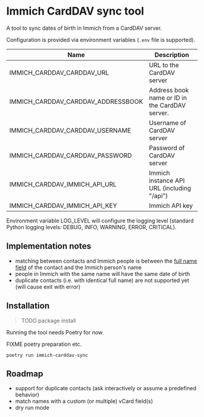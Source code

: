 Immich CardDAV sync tool
========================

A tool to sync dates of birth in Immich from a CardDAV server.

Configuration is provided via environment variables (`.env` file is supported).

| Name                               | Description                                    |
|------------------------------------|------------------------------------------------|
| IMMICH_CARDDAV_CARDDAV_URL         | URL to the CardDAV server                      |
| IMMICH_CARDDAV_CARDDAV_ADDRESSBOOK | Address book name or ID in the CardDAV server. |
| IMMICH_CARDDAV_CARDDAV_USERNAME    | Username of CardDAV server                     |
| IMMICH_CARDDAV_CARDDAV_PASSWORD    | Password of CardDAV server                     |
| IMMICH_CARDDAV_IMMICH_API_URL      | Immich instance API URL (including "/api")     |
| IMMICH_CARDDAV_IMMICH_API_KEY      | Immich API key                                 |

Environment variable LOG_LEVEL will configure the logging level (standard Python logging levels: DEBUG, INFO, WARNING,
ERROR, CRITICAL).

## Implementation notes

* matching between contacts and Immich people is between
  the [full name field](https://datatracker.ietf.org/doc/html/rfc6350#section-6.2.1) of the contact and the Immich
  person's name
* people in Immich with the same name will have the same date of birth
* duplicate contacts (i.e. with identical full name) are not supported yet (will cause exit with error)

## Installation

> TODO package install

Running the tool needs Poetry for now.

FIXME poetry preparation etc.

```shell
poetry run immich-carddav-sync
```

## Roadmap

* support for duplicate contacts (ask interactively or assume a predefined behavior)
* match names with a custom (or multiple) vCard field(s)
* dry run mode
